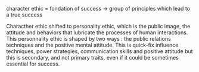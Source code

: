 character ethic = fondation of success
-> group of principles which lead to a true success

Characther ethic shifted to personality ethic, which is the public image, the attitude and behaviors that lubricate the processes of human interactions. This personnality ethic is shaped by two ways : the public relations techniques and the positive mental attitude. This is quick-fix influence techniques, power strategies, communication skills and positive attitude but this is secondary, and not primary traits, even if it could be sometimes essential for success.

